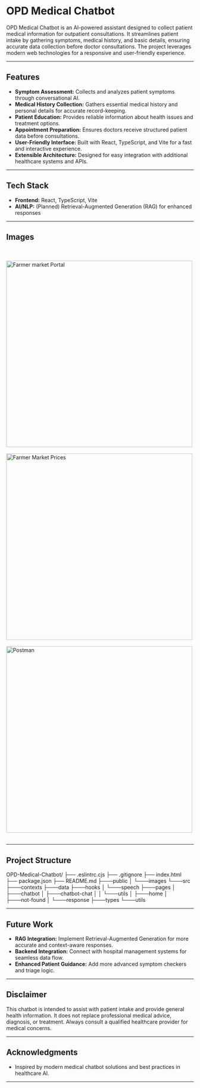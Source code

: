 # OPD Medical Chatbot

OPD Medical Chatbot is an AI-powered assistant designed to collect patient medical information for outpatient consultations. It streamlines patient intake by gathering symptoms, medical history, and basic details, ensuring accurate data collection before doctor consultations. The project leverages modern web technologies for a responsive and user-friendly experience.

---

## Features

- **Symptom Assessment:** Collects and analyzes patient symptoms through conversational AI.
- **Medical History Collection:** Gathers essential medical history and personal details for accurate record-keeping.
- **Patient Education:** Provides reliable information about health issues and treatment options.
- **Appointment Preparation:** Ensures doctors receive structured patient data before consultations.
- **User-Friendly Interface:** Built with React, TypeScript, and Vite for a fast and interactive experience.
- **Extensible Architecture:** Designed for easy integration with additional healthcare systems and APIs.

---

## Tech Stack

- **Frontend:** React, TypeScript, Vite
- **AI/NLP:** (Planned) Retrieval-Augmented Generation (RAG) for enhanced responses

---
## Images

<br>
<br>
<img src="https://raw.githubusercontent.com/SohamJoshi25/FarmersMarket-WebScraper/refs/heads/main/public/image.png" alt="Farmer market Portal" width="500">
<br>
<br>
<img src="https://raw.githubusercontent.com/SohamJoshi25/FarmersMarket-WebScraper/refs/heads/main/public/market1.png" alt="Farmer Market Prices" width="500">
<br>
<br>
<img src="https://raw.githubusercontent.com/SohamJoshi25/FarmersMarket-WebScraper/refs/heads/main/public/market2.png" alt="Postman" width="500">
<br>
<br>

---

## Project Structure

OPD-Medical-Chatbot/
├── .eslintrc.cjs
├── .gitignore
├── index.html
├── package.json
├── README.md
├───public
│   └───images
└───src
    ├───contexts
    ├───data
    ├───hooks
    │   └───speech
    ├───pages
    │   ├───chatbot
    │   ├───chatbot-chat
    │   │   └───utils
    │   ├───home
    │   ├───not-found
    │   └───response
    ├───types
    └───utils


---

## Future Work

- **RAG Integration:** Implement Retrieval-Augmented Generation for more accurate and context-aware responses.
- **Backend Integration:** Connect with hospital management systems for seamless data flow.
- **Enhanced Patient Guidance:** Add more advanced symptom checkers and triage logic.

---

## Disclaimer

This chatbot is intended to assist with patient intake and provide general health information. It does not replace professional medical advice, diagnosis, or treatment. Always consult a qualified healthcare provider for medical concerns.

---

## Acknowledgments

- Inspired by modern medical chatbot solutions and best practices in healthcare AI.

---
